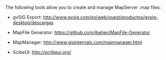 The following tools allow you to create and manage MapServer .map files:

- gvSIG Export: http://www.gvsig.com/es/web/guest/productos/gvsig-desktop/descargas

- MapFile Generator: https://github.com/jbelien/MapFile-Generator

- MapManager: http://www.gisinternals.com/mapmanager.html

- ScibeUI: http://scribeui.org/

 
